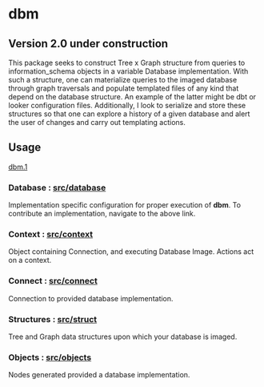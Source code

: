 # __dbm__
## Version 2.0 under construction

This package seeks to construct Tree x Graph structure from queries to information_schema objects in a variable Database implementation. With such a structure, one can materialize queries to the imaged database through graph traversals and populate templated files of any kind that depend on the database structure. An example of the latter might be dbt or looker configuration files. Additionally, I look to serialize and store these structures so that one can explore a history of a given database and alert the user of changes and carry out templating actions.  

## Usage

[dbm.1](https://github.com/OpenJ92/dbm)

### Database : [src/database](https://github.com/OpenJ92/__dbm__/tree/master/src/database)
Implementation specific configuration for proper execution of __dbm__. To contribute an implementation, navigate to the above link.

### Context : [src/context](https://github.com/OpenJ92/__dbm__/tree/master/src)
Object containing Connection, and executing Database Image. Actions act on a context.

### Connect : [src/connect](https://github.com/OpenJ92/__dbm__/tree/master/src/connect)
Connection to provided database implementation.

### Structures : [src/struct](https://github.com/OpenJ92/__dbm__/tree/master/src/struct)
Tree and Graph data structures upon which your database is imaged.

### Objects : [src/objects](https://github.com/OpenJ92/__dbm__/tree/master/src/objects)
Nodes generated provided a database implementation.
